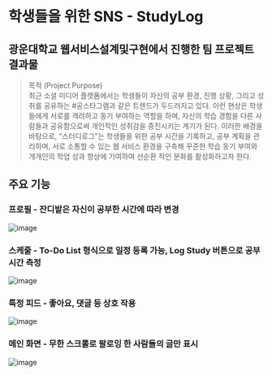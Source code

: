 # 학생들을 위한 SNS - StudyLog    
## 광운대학교 웹서비스설계및구현에서 진행한 팀 프로젝트 결과물    

> 목적 (Project Purpose)    
최근 소셜 미디어 플랫폼에서는 학생들이 자신의 공부 환경, 진행 상황, 그리고 성취를 공유하는 #공스타그램과 같은 트렌드가 두드러지고 있다. 이런 현상은 학생들에게 서로를 격려하고 동기 부여하는 역할을 하며, 자신의 학습 경험을 다른 사람들과 공유함으로써 개인적인 성취감을 증진시키는 계기가 된다. 이러한 배경을 바탕으로, “스터디로그”는 학생들을 위한 공부 시간을 기록하고, 공부 계획을 관리하며, 서로 소통할 수 있는 웹 서비스 환경을 구축해 꾸준한 학습 동기 부여와 개개인의 학업 성과 향상에 기여하여 선순환 적인 문화를 활성화하고자 한다.

## 주요 기능     
### 프로필 - 잔디밭은 자신이 공부한 시간에 따라 변경
![image](https://github.com/GeonHeeLeee/StudyLog/assets/108582570/3c00b1fb-c846-42d0-98ff-9153e4e2d9c6)    

    
### 스케줄 - To-Do List 형식으로 일정 등록 가능, Log Study 버튼으로 공부 시간 측정
![image](https://github.com/GeonHeeLeee/StudyLog/assets/108582570/cfcf4e55-b792-446a-a152-000c28282079)    

    
### 특정 피드 - 좋아요, 댓글 등 상호 작용
![image](https://github.com/GeonHeeLeee/StudyLog/assets/108582570/a49b6d76-af59-4960-91b1-b4c6a78c8888)    

    
### 메인 화면 - 무한 스크롤로 팔로잉 한 사람들의 글만 표시
![image](https://github.com/GeonHeeLeee/StudyLog/assets/108582570/477e8f50-174e-4c12-b504-2950e54bbae2)    
